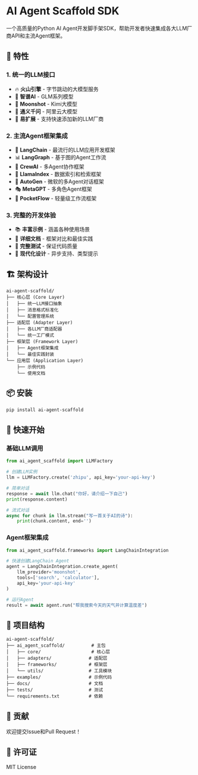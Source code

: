 # AI Agent Scaffold SDK

一个高质量的Python AI Agent开发脚手架SDK，帮助开发者快速集成各大LLM厂商API和主流Agent框架。

## 🚀 特性

### 1. 统一的LLM接口
- 🔥 **火山引擎** - 字节跳动的大模型服务
- 🧠 **智谱AI** - GLM系列模型
- 🌙 **Moonshot** - Kimi大模型
- 💬 **通义千问** - 阿里云大模型
- 🔄 **易扩展** - 支持快速添加新的LLM厂商

### 2. 主流Agent框架集成
- 🦜 **LangChain** - 最流行的LLM应用开发框架
- 📊 **LangGraph** - 基于图的Agent工作流
- 👥 **CrewAI** - 多Agent协作框架
- 🦙 **LlamaIndex** - 数据索引和检索框架
- 🤖 **AutoGen** - 微软的多Agent对话框架
- 🎭 **MetaGPT** - 多角色Agent框架
- 🌊 **PocketFlow** - 轻量级工作流框架

### 3. 完整的开发体验
- 📚 **丰富示例** - 涵盖各种使用场景
- 📖 **详细文档** - 框架对比和最佳实践
- 🧪 **完整测试** - 保证代码质量
- 🎨 **现代化设计** - 异步支持、类型提示

## 🏗️ 架构设计

```
ai-agent-scaffold/
├── 核心层 (Core Layer)
│   ├── 统一LLM接口抽象
│   ├── 消息格式标准化
│   └── 配置管理系统
├── 适配层 (Adapter Layer)
│   ├── 各LLM厂商适配器
│   └── 统一工厂模式
├── 框架层 (Framework Layer)
│   ├── Agent框架集成
│   └── 最佳实践封装
└── 应用层 (Application Layer)
    ├── 示例代码
    └── 使用文档
```

## 📦 安装

```bash
pip install ai-agent-scaffold
```

## 🚀 快速开始

### 基础LLM调用

```python
from ai_agent_scaffold import LLMFactory

# 创建LLM实例
llm = LLMFactory.create('zhipu', api_key='your-api-key')

# 简单对话
response = await llm.chat("你好，请介绍一下自己")
print(response.content)

# 流式对话
async for chunk in llm.stream("写一首关于AI的诗"):
    print(chunk.content, end='')
```

### Agent框架集成

```python
from ai_agent_scaffold.frameworks import LangChainIntegration

# 快速创建LangChain Agent
agent = LangChainIntegration.create_agent(
    llm_provider='moonshot',
    tools=['search', 'calculator'],
    api_key='your-api-key'
)

# 运行Agent
result = await agent.run("帮我搜索今天的天气并计算温度差")
```

## 📁 项目结构

```
ai-agent-scaffold/
├── ai_agent_scaffold/          # 主包
│   ├── core/                   # 核心层
│   ├── adapters/              # 适配层
│   ├── frameworks/            # 框架层
│   └── utils/                 # 工具模块
├── examples/                  # 示例代码
├── docs/                      # 文档
├── tests/                     # 测试
└── requirements.txt           # 依赖
```

## 🤝 贡献

欢迎提交Issue和Pull Request！

## 📄 许可证

MIT License